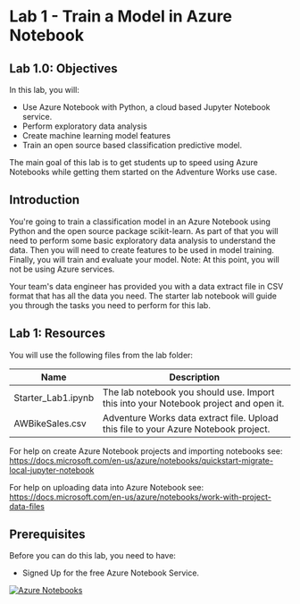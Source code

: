 # Lab 1 - Train a Model in Azure Notebook

## Lab 1.0: Objectives

In this lab, you will:

-	Use Azure Notebook with Python, a cloud based Jupyter Notebook service.
-	Perform exploratory data analysis
-	Create machine learning model features
-	Train an open source based classification predictive model.

The main goal of this lab is to get students up to speed using Azure Notebooks while getting them started on the Adventure Works use case.

## Introduction
You're going to train a classification model in an Azure Notebook using Python and the open source package scikit-learn. As part of that you will need to perform some basic exploratory data analysis to understand the data. Then you will need to create features to be used in model training. Finally, you will train and evaluate your model. Note: At this point, you will not be using Azure services.

Your team's data engineer has provided you with a data extract file in CSV format that has all the data you need. The starter lab notebook will guide you through the tasks you need to perform for this lab.

## Lab 1: Resources

You will use the following files from the lab folder:

Name                            | Description
----                            | -----------
Starter_Lab1.ipynb     | The lab notebook you should use.  Import this into your Notebook project and open it. 
AWBikeSales.csv                      | Adventure Works data extract file. Upload this file to your Azure Notebook project. 

For help on create Azure Notebook projects and importing notebooks see: https://docs.microsoft.com/en-us/azure/notebooks/quickstart-migrate-local-jupyter-notebook

For help on uploading data into Azure Notebook see: https://docs.microsoft.com/en-us/azure/notebooks/work-with-project-data-files



## Prerequisites

Before you can do this lab, you need to have:
- Signed Up for the free Azure Notebook Service.  

[![Azure Notebooks](https://notebooks.azure.com/launch.svg)](https://notebooks.azure.com/CodeSizzler/projects/dp100-demo)
